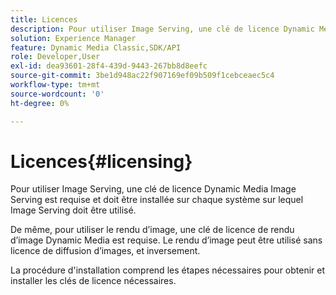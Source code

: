 ```yaml
---
title: Licences
description: Pour utiliser Image Serving, une clé de licence Dynamic Media Image Serving est requise et doit être installée sur chaque système sur lequel Image Serving doit être utilisé.
solution: Experience Manager
feature: Dynamic Media Classic,SDK/API
role: Developer,User
exl-id: dea93601-28f4-439d-9443-267bb8d8eefc
source-git-commit: 3be1d948ac22f907169ef09b509f1cebceaec5c4
workflow-type: tm+mt
source-wordcount: '0'
ht-degree: 0%

---
```


# Licences{#licensing}

Pour utiliser Image Serving, une clé de licence Dynamic Media Image Serving est requise et doit être installée sur chaque système sur lequel Image Serving doit être utilisé.

De même, pour utiliser le rendu d’image, une clé de licence de rendu d’image Dynamic Media est requise. Le rendu d’image peut être utilisé sans licence de diffusion d’images, et inversement.

La procédure d&#39;installation comprend les étapes nécessaires pour obtenir et installer les clés de licence nécessaires.
